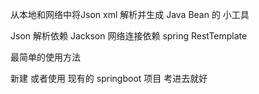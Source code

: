 从本地和网络中将Json xml 解析并生成 Java Bean 的 小工具

Json 解析依赖 Jackson  网络连接依赖 spring RestTemplate 

最简单的使用方法 

新建 或者使用 现有的 springboot 项目  考进去就好
